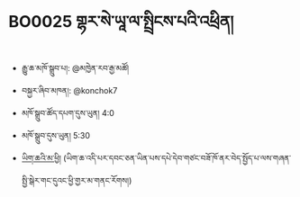 # BO0025 གྷར་སེ་ཡཱ་ལ་སྤྲིངས་པའི་འཕྲིན།
- རྒྱུ་ཆ་མཁོ་སྒྲུབ་པ།: @མཁྱེན་རབ་རྒྱ་མཚོ།
- བསྐྱར་ཞིབ་མཁན།: @konchok7
- མཁོ་སྒྲུབ་ཚོད་དཔག་དུས་ཡུན། 4:0 
- མཁོ་སྒྲུབ་དུས་ཡུན། 5:30
- [ཡིག་ཆའི་མ་ཕྱི།](https://github.com/MonlamAI/BO0025/releases/download/0025/default.pdf)
(ཡིག་ཆ་འདི་པར་དབང་ཅན་ཡིན་པས་དཔེ་དེབ་གཙང་བཟོ་ཁོ་ནར་བེད་སྤྱོད་པ་ལས་གཞན་སྤྱི་སྒེར་གང་དུའང་ཕྱི་གྱར་མ་གནང་རོགས།)
